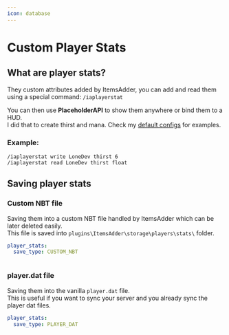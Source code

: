 ```yaml
---
icon: database
---
```


# Custom Player Stats

## What are player stats?

They custom attributes added by ItemsAdder, you can add and read them using a special command: `/iaplayerstat`

You can then use **PlaceholderAPI** to show them anywhere or bind them to a HUD.\
I did that to create thirst and mana. Check my [default configs](https://github.com/search?q=repo%3AItemsAdder%2FDefaultPack+player_stat_name\&type=code) for examples.

### Example:&#x20;

`/iaplayerstat write LoneDev thirst 6`\
`/iaplayerstat read LoneDev thirst float`

## Saving player stats

### Custom NBT file

Saving them into a custom NBT file handled by ItemsAdder which can be later deleted easily.\
This file is saved into `plugins\ItemsAdder\storage\players\stats\` folder.

```yaml
player_stats:
  save_type: CUSTOM_NBT
```

<img src="../.gitbook/assets/image (236).png" alt="" />

### player.dat file

Saving them into the vanilla `player.dat` file.\
This is useful if you want to sync your server and you already sync the player dat files.

```yaml
player_stats:
  save_type: PLAYER_DAT
```

<img src="../.gitbook/assets/image (237).png" alt="" />
